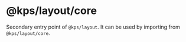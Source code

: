 # @kps/layout/core

Secondary entry point of `@kps/layout`. It can be used by importing from `@kps/layout/core`.
